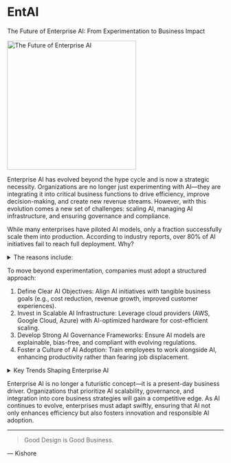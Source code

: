 # EntAI
The Future of Enterprise AI: From Experimentation to Business Impact

<picture>
  <img alt="The Future of Enterprise AI" src="https://www.unqork.com/wp-content/uploads/2024/11/iStock-1976099664.jpg" height="300">
</picture>

Enterprise AI has evolved beyond the hype cycle and is now a strategic necessity. Organizations are no longer just experimenting with AI—they are integrating it into critical business functions to drive efficiency, improve decision-making, and create new revenue streams. However, with this evolution comes a new set of challenges: scaling AI, managing AI infrastructure, and ensuring governance and compliance.

While many enterprises have piloted AI models, only a fraction successfully scale them into production. According to industry reports, over 80% of AI initiatives fail to reach full deployment. Why?
<details>
<summary>The reasons include:</summary>
  1. Data Silos and Quality Issues: <br>AI is only as good as the data it trains on. Poor data governance and fragmented data sources hinder scalability.<br> <br>
  2. Computational Costs and Infrastructure: <br>Running AI models at scale requires robust cloud infrastructure, optimized data pipelines, and efficient orchestration strategies. <br> <br>
  3. Model Drift and Performance Decay: <br>AI models must continuously adapt to new data and changing business environments to remain effective. <br> <br>
  4. Regulatory Compliance and Ethical AI: <br>Companies must ensure AI models meet transparency, fairness, and privacy regulations to avoid legal and reputational risks.<br> <br>
</details>

To move beyond experimentation, companies must adopt a structured approach:<br>
1. Define Clear AI Objectives: Align AI initiatives with tangible business goals (e.g., cost reduction, revenue growth, improved customer experiences). <br>
2. Invest in Scalable AI Infrastructure: Leverage cloud providers (AWS, Google Cloud, Azure) with AI-optimized hardware for cost-efficient scaling. <br>
3. Develop Strong AI Governance Frameworks: Ensure AI models are explainable, bias-free, and compliant with evolving regulations. <br>
4. Foster a Culture of AI Adoption: Train employees to work alongside AI, enhancing productivity rather than fearing job displacement. <br>

<details>
<summary>Key Trends Shaping Enterprise AI</summary> 
 <details><summary>LLMs and Generative AI:</summary>LLMs and Generative AI in Business Large Language Models (LLMs) like GPT-4 and Claude are being deployed for customer support, content generation, and knowledge management. Enterprises are fine-tuning these models for domain-specific tasks, reducing costs and improving efficiency.</details>
 <details><summary>AI Orchestration and MLOps AI:</summary>AI Orchestration and MLOps AI deployment is no longer about training a model in isolation. Companies are embracing MLOps (Machine Learning Operations) to automate the entire lifecycle—from data ingestion to model monitoring—ensuring AI-driven decisions remain reliable and scalable.</details>
 <details><summary>Hybrid AI:</summary>Combining Classical AI and Generative AI Traditional AI models focused on structured data analysis, while generative AI creates new content from unstructured data. The future lies in combining these approaches for powerful enterprise applications such as personalized marketing, fraud detection, and predictive analytics</details>
 <details><summary>Edge AI:</summary>Bringing Intelligence Closer to Data Sources Enterprises are shifting AI workloads from centralized cloud servers to edge devices, enabling real-time decision-making in industries like healthcare, manufacturing, and retail.</details>
</details>

Enterprise AI is no longer a futuristic concept—it is a present-day business driver. Organizations that prioritize AI scalability, governance, and integration into core business strategies will gain a competitive edge. As AI continues to evolve, enterprises must adapt swiftly, ensuring that AI not only enhances efficiency but also fosters innovation and responsible AI adoption.

---
> Good Design is Good Business.<br>

— Kishore
